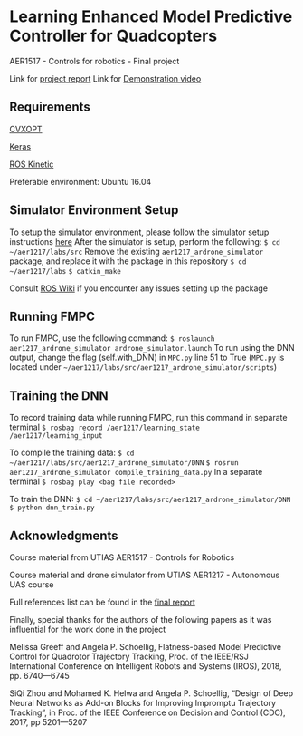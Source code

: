 # Learning Enhanced Model Predictive Controller for Quadcopters

AER1517 - Controls for robotics - Final project 

Link for [project report](https://drive.google.com/open?id=12NddcTXf4h5ht1D1IKoDDKIvNOBbi42d)
Link for [Demonstration video](https://youtu.be/Rri49FRkjCo)

## Requirements 
[CVXOPT](https://cvxopt.org/)

[Keras](https://keras.io/)

[ROS Kinetic](http://wiki.ros.org/kinetic)

Preferable environment: Ubuntu 16.04

## Simulator Environment Setup
To setup the simulator environment, please follow the simulator setup instructions [here](https://drive.google.com/open?id=12NddcTXf4h5ht1D1IKoDDKIvNOBbi42d)
After the simulator is setup, perform the following:
`$ cd ~/aer1217/labs/src`
Remove the existing `aer1217_ardrone_simulator` package, and replace it with the package in this repository
`$ cd ~/aer1217/labs`
`$ catkin_make`

Consult [ROS Wiki](http://wiki.ros.org/Documentation) if you encounter any issues setting up the package

## Running FMPC

To run FMPC, use the following command:
`$ roslaunch aer1217_ardrone_simulator ardrone_simulator.launch` 
To run using the DNN output, change the flag (self.with_DNN) in `MPC.py` line 51 to True 
(`MPC.py` is located under `~/aer1217/labs/src/aer1217_ardrone_simulator/scripts`)


## Training the DNN
To record training data while running FMPC, run this command in separate terminal
`$ rosbag record /aer1217/learning_state /aer1217/learning_input`

To compile the training data:
`$ cd ~/aer1217/labs/src/aer1217_ardrone_simulator/DNN`
`$ rosrun aer1217_ardrone_simulator compile_training_data.py`
In a separate terminal
`$ rosbag play <bag file recorded>`

To train the DNN: 
`$ cd ~/aer1217/labs/src/aer1217_ardrone_simulator/DNN`
`$ python dnn_train.py`


## Acknowledgments 

Course material from UTIAS AER1517 - Controls for Robotics
    
Course material and drone simulator from UTIAS AER1217 - Autonomous UAS course 

Full references list can be found in the [final report](https://drive.google.com/open?id=12NddcTXf4h5ht1D1IKoDDKIvNOBbi42d)

Finally, special thanks for the authors of the following papers as it was influential for the work done in the project

Melissa Greeff and Angela P. Schoellig, Flatness-based Model
Predictive Control for Quadrotor Trajectory Tracking, Proc. of the
IEEE/RSJ International Conference on Intelligent Robots and Systems
(IROS), 2018, pp. 6740—6745

SiQi Zhou and Mohamed K. Helwa and Angela P. Schoellig, “Design
of Deep Neural Networks as Add-on Blocks for Improving Impromptu
Trajectory Tracking”, in Proc. of the IEEE Conference on Decision
and Control (CDC), 2017, pp 5201—5207


